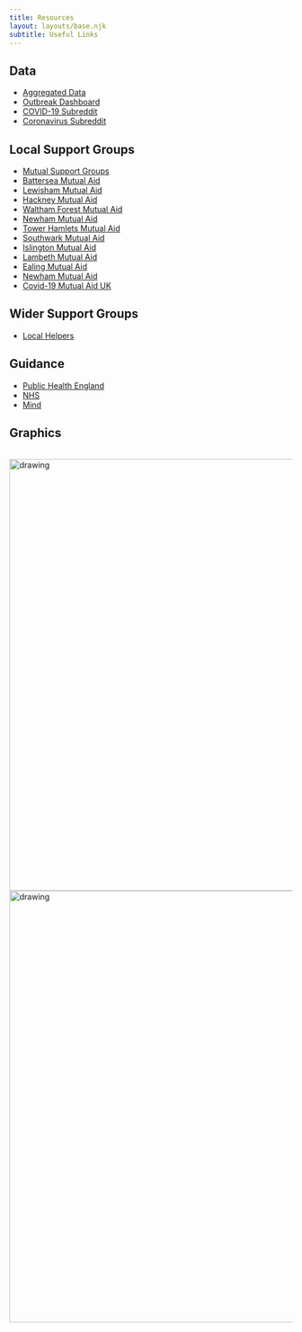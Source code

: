 ```yaml
---
title: Resources
layout: layouts/base.njk
subtitle: Useful Links
---
```



## Data

 - [Aggregated Data](https://github.com/CSSEGISandData/COVID-19)
 - [Outbreak Dashboard](https://www.arcgis.com/apps/opsdashboard/index.html#/bda7594740fd40299423467b48e9ecf6)
 - [COVID-19 Subreddit](http://reddit.com/r/covid19)
 - [Coronavirus Subreddit](https://www.reddit.com/r/Coronavirus)

## Local Support Groups
 - [Mutual Support Groups](https://freedomnews.org.uk/covid-19-uk-mutual-aid-groups-a-list/)
 - [Battersea Mutual Aid](https://www.facebook.com/groups/BatterseaMutualAid/)
 - [Lewisham Mutual Aid](https://www.facebook.com/groups/906156979855211/)
 - [Hackney Mutual Aid](https://www.facebook.com/groups/280285692955390/?hc_location=group)
 - [Waltham Forest Mutual Aid](https://www.facebook.com/groups/233168351049198/)
 - [Newham Mutual Aid](https://www.facebook.com/groups/202303704194767/)
 - [Tower Hamlets Mutual Aid](https://www.facebook.com/groups/2740546326063053/)
 - [Southwark Mutual Aid](https://www.facebook.com/groups/833177740485170/)
 - [Islington Mutual Aid](https://www.facebook.com/groups/926599381108201/)
 - [Lambeth Mutual Aid](https://www.facebook.com/groups/214918153220011/)
 - [Ealing Mutual Aid](https://www.facebook.com/groups/207463573829862/?ref=bookmarks)
 - [Newham Mutual Aid](https://www.facebook.com/groups/202303704194767/)
 - [Covid-19 Mutual Aid UK](https://www.facebook.com/groups/292963391332421/)

## Wider Support Groups
 - [Local Helpers](https://localhelpers.org/)

## Guidance
- [Public Health England](https://www.gov.uk/government/collections/coronavirus-covid-19-list-of-guidance)
- [NHS](https://www.nhs.uk/conditions/coronavirus-covid-19/)
- [Mind](https://www.mind.org.uk/information-support/coronavirus-and-your-wellbeing/)


## Graphics
<br/>
<img src="/images/Flyer-2xA5.jpg" alt="drawing" width="768"/>
<img src="/images/Poster-A4.jpg" alt="drawing" width="768"/>
